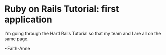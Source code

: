 # Ruby on Rails Tutorial: first application

I'm going through the Hartl Rails Tutorial so that my team and I are all on the same page.

~Faith-Anne
